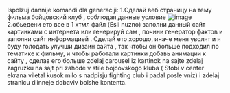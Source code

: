 Ispolzuj dannije komandi dla generaciji:
1.Сделай веб страницу на тему фильма бойцовский клуб , соблюдая данные условие
![image](https://github.com/user-attachments/assets/cd752ab7-5410-4a32-a0e2-b23a0441bc78)
2.обьедени ето все в 1 хтмл файл (Esli nuzno)
заполни данный сайт картинками с интернета или генерируй сам , почини генератор фактов и заполни сайт информацией . Сделай ето хорошо, иначе меня уволят и я буду голодать
улучши дизаин сайта , так чтобы он больше подходил по тематике к фильму, и чтобы работали картинки
добавь анимации к сайту , сделав его больше 
zdelaj carousel iz kartinok na sajte
zdelaj zagruzku na sajt pri zahode v stile bojcovskogo kluba ( Stobi v center ekrana viletal kusok milo s nadpisju fighting club i padal posle vniz) i zdelaj stranicu dlinneje dobaviv bolshe kontenta.


